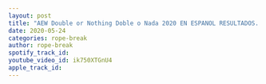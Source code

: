 ```yaml
---
layout: post
title: "AEW Double or Nothing Doble o Nada 2020 EN ESPANOL RESULTADOS. Moxley retiene. Shida nueva campeona"
date: 2020-05-24
categories: rope-break
author: rope-break
spotify_track_id: 
youtube_video_id: ik750XTGnU4
apple_track_id: 
---
```

